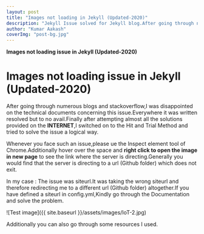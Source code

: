 ```yaml
---
layout: post 
title: "Images not loading in Jekyll (Updated-2020)"
description: "Jekyll Issue solved for Jekyll blog.After going through numerous blogs and stackoverflow,this code was solved by looking into the source-code issues."
author: "Kumar Aakash"
coverImg: "post-bg.jpg"
---
```



**Images not loading issue in Jekyll (Updated-2020)**

 <h1>Images not loading issue in Jekyll (Updated-2020)</h1>

After going through numerous blogs and stackoverflow,I was disappointed on the technical documents concerning this issue.Everywhere it was written resolved but to no avail.Finally after attempting almost all the solutions provided on the **INTERNET**,I switched on to the Hit and Trial Method and tried to solve the issue  a logical way.

Whenever you face such an issue,please ue the Inspect element tool of Chrome.Additionally hover over the space and **right click to open the image in new page** to see the link where the server is directing.Generally you would find that the server is directing to a url (Github folder) which does not exit.  

In my case : The issue was siteurl.It was taking the wrong siteurl and therefore redirecting me to a different url (Github folder) altogether.If you have defined a siteurl in config.yml,Kindly go through the Documentation and solve the problem. 

![Test image]({{ site.baseurl }}/assets/images/IoT-2.jpg)

Additionally you can also go through some resources I used.

<a href="https://stackoverflow.com/questions/28820917/jekyll-on-github-pages-not-displaying-images-and-has-broken-links">




